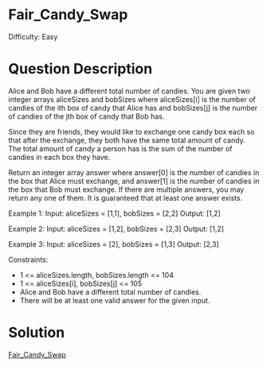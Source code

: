 
# Fair_Candy_Swap

Difficulty: Easy

# Question Description

Alice and Bob have a different total number of candies. You are given two integer arrays aliceSizes and bobSizes where aliceSizes[i] is the number of candies of the ith box of candy that Alice has and bobSizes[j] is the number of candies of the jth box of candy that Bob has.

Since they are friends, they would like to exchange one candy box each so that after the exchange, they both have the same total amount of candy. The total amount of candy a person has is the sum of the number of candies in each box they have.

Return an integer array answer where answer[0] is the number of candies in the box that Alice must exchange, and answer[1] is the number of candies in the box that Bob must exchange. If there are multiple answers, you may return any one of them. It is guaranteed that at least one answer exists.

Example 1:
Input: aliceSizes = [1,1], bobSizes = [2,2]
Output: [1,2]

Example 2:
Input: aliceSizes = [1,2], bobSizes = [2,3]
Output: [1,2]

Example 3:
Input: aliceSizes = [2], bobSizes = [1,3]
Output: [2,3]

Constraints:

- 1 <= aliceSizes.length, bobSizes.length <= 104
- 1 <= aliceSizes[i], bobSizes[j] <= 105
- Alice and Bob have a different total number of candies.
- There will be at least one valid answer for the given input.

# Solution

[Fair_Candy_Swap]([888]Fair_Candy_Swap.py)

    